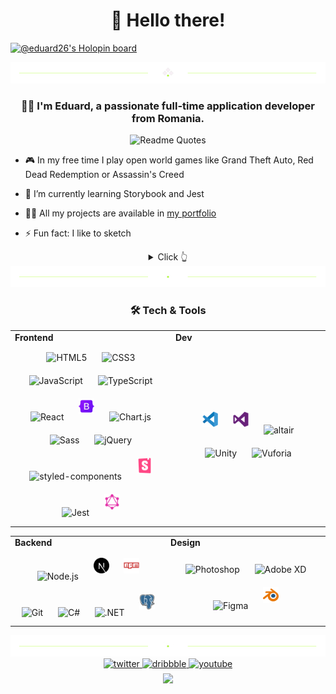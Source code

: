 <h1 align="center">👋 Hello there!</h1>

[![@eduard26's Holopin board](https://holopin.io/api/user/board?user=eduard26)](https://holopin.io/@eduard26)

<div align="center">
  <img src="https://github.com/eduardconstantin/eduardconstantin/blob/main/divider1.png" alt="divider"/>
</div> 

### <div align="center">👨‍💻 I'm Eduard, a passionate  full-time application developer from Romania.</div>  

<div align="center">
  <img src="https://quotes-github-readme.vercel.app/api?type=horizontal&theme=dracula" alt="Readme Quotes"/>
</div> 

- 🎮 In my free time I play open world games like Grand Theft Auto, Red Dead Redemption or Assassin's Creed  

- 🌱 I’m currently learning Storybook and Jest  
  
- 👨‍💻 All my projects are available in [my portfolio](https://eduardconstantin.github.io)  
  
- ⚡ Fun fact: I like to sketch  

<details align="center">
  <summary>Click 👆</summary>
  <pre>
    <h1 align="center">🤷‍♂️</h1>
    <div align="center"><img src="https://readme-jokes.vercel.app/api?hideBorder&theme=dracula" alt="Jokes Card"/></div>
  </pre>
</details>

<div align="center">
  <img src="https://github.com/eduardconstantin/eduardconstantin/blob/main/divider2.png" alt="divider"/>
</div> 

<h3 align="center">🛠️ Tech & Tools</h3>

<div align="center" style="witdh:100%"> 
  <table>
    <tr>
      <td valign="center" width="100px"><b>Frontend<b></td>
      <td valign="center" width="100px"><b>Dev<b></td>
    </tr>
    <tr>
      <td valign="center" align="center" width="300px">
        <img style="margin: 10px" src="https://www.vectorlogo.zone/logos/w3_html5/w3_html5-icon.svg" alt="HTML5" height="25" />
        <img style="margin: 10px" src="https://www.vectorlogo.zone/logos/w3_css/w3_css-icon.svg" alt="CSS3" height="25" /> 
        <img style="margin: 10px" src="https://profilinator.rishav.dev/skills-assets/javascript-original.svg" alt="JavaScript" height="25" />  
        <img style="margin: 10px" src="https://www.vectorlogo.zone/logos/typescriptlang/typescriptlang-icon.svg" alt="TypeScript" height="25" /> 
        <img style="margin: 10px" src="https://www.vectorlogo.zone/logos/reactjs/reactjs-icon.svg" alt="React" height="25" />  
        <img style="margin: 10px" src="https://github.com/devicons/devicon/blob/master/icons/bootstrap/bootstrap-original.svg" alt="Bootstrap" height="25" />  
        <img style="margin: 10px" src="https://profilinator.rishav.dev/skills-assets/logo-title.svg" alt="Chart.js" height="25" />  
        <img style="margin: 10px" src="https://www.vectorlogo.zone/logos/sass-lang/sass-lang-icon.svg" alt="Sass" height="25" />  
        <img style="margin: 10px" src="https://profilinator.rishav.dev/skills-assets/jquery.png" alt="jQuery" height="25" />  
        <img style="margin: 10px" src="https://styled-components.com/logo.png" alt="styled-components" height="25" /> 
        <img style="margin: 10px" src="https://github.com/devicons/devicon/blob/master/icons/storybook/storybook-original.svg" alt="storybook" height="25" /> 
        <img style="margin: 10px" src="https://www.vectorlogo.zone/logos/jestjsio/jestjsio-icon.svg" alt="Jest" height="25" />
        <img style="margin: 10px" src="https://github.com/devicons/devicon/blob/master/icons/graphql/graphql-plain.svg" alt="GraphQL" height="25" />
      </td>
      <td valign="center" align="center" width="300px">
        <img style="margin: 10px" src="https://github.com/devicons/devicon/blob/master/icons/vscode/vscode-original.svg" alt="vscode" height="25" />
        <img style="margin: 10px" src="https://github.com/devicons/devicon/blob/master/icons/visualstudio/visualstudio-plain.svg" alt="vs" height="25" />
        <img style="margin: 10px" src="https://github.com/altair-graphql/altair/raw/master/packages/altair-app/src/assets/img/altair_logo_128.png" alt="altair" height="25" />
        <img style="margin: 10px" src="https://deva90sapmc8w.cloudfront.net/unity-logo.svg" alt="Unity" height="25" />
        <img style="margin: 10px" src="https://www.ptc.com/-/media/Images/new-org/icons/Nav/vuforia-icon-logo-1.svg" alt="Vuforia" height="25" /> 
      </td>
    </tr>
  </table>
  
 <table>
    <tr>
      <td valign="center" width="100px"><b>Backend<b></td>
      <td valign="center" width="100px"><b>Design<b></td>
    </tr>
    <tr>
      <td valign="center" align="center" width="300px">
        <img style="margin: 10px" src="https://www.vectorlogo.zone/logos/nodejs/nodejs-icon.svg" alt="Node.js" height="25" /> 
        <img style="margin: 10px" src="https://github.com/devicons/devicon/blob/master/icons/nextjs/nextjs-original.svg" alt="Next.js" height="25" /> 
        <img style="margin: 10px" src="https://github.com/devicons/devicon/blob/master/icons/npm/npm-original-wordmark.svg" alt="NPM" height="25" />
        <img style="margin: 10px" src="https://profilinator.rishav.dev/skills-assets/git-scm-icon.svg" alt="Git" height="25" />  
        <img style="margin: 10px" src="https://profilinator.rishav.dev/skills-assets/csharp-original.svg" alt="C#" height="25" />  
        <img style="margin: 10px" src="https://www.vectorlogo.zone/logos/dotnet/dotnet-icon.svg" alt=".NET" height="25" />  
        <img style="margin: 10px" src="https://github.com/devicons/devicon/blob/master/icons/postgresql/postgresql-original.svg" alt="PostgreSQL" height="25" />
     </td>
     <td valign="center" align="center" width="300px">
        <img style="margin: 10px" src="https://profilinator.rishav.dev/skills-assets/photoshop-plain.svg" alt="Photoshop" height="25" />  
        <img style="margin: 10px" src="https://profilinator.rishav.dev/skills-assets/adobexd.png" alt="Adobe XD" height="25" /> 
        <img style="margin: 10px" src="https://profilinator.rishav.dev/skills-assets/figma-icon.svg" alt="Figma" height="25" /> 
        <img style="margin: 10px" src="https://github.com/devicons/devicon/blob/master/icons/blender/blender-original.svg" alt="Blender" height="25" />  
      </td>
    </tr>
  </table>
</div>

<div align="center">
  <img src="https://github.com/eduardconstantin/eduardconstantin/blob/main/divider2.png" alt="divider"/>
</div> 

<div align="center">
  <a href="https://twitter.com/_Eduard26" target="_blank">
    <img src=https://img.shields.io/badge/twitter-%2300acee.svg?&style=for-the-badge&logo=twitter&logoColor=white alt=twitter style="margin-bottom: 5px;" />
  </a>
  <a href="https://dribbble.com/Eduard26" target="_blank">
    <img src=https://img.shields.io/badge/dribbble-%23E45285.svg?&style=for-the-badge&logo=dribbble&logoColor=white alt=dribbble style="margin-bottom: 5px;" />
  </a>
  <a href="https://www.youtube.com/channel/UC8sXMbniXCSDrbbLXev4nsQ" target="_blank">
    <img src=https://img.shields.io/badge/youtube-%23EE4831.svg?&style=for-the-badge&logo=youtube&logoColor=white alt=youtube style="margin-bottom: 5px;" />
  </a>  
</div> 

<div align="center">
  <img src="https://komarev.com/ghpvc/?username=eduardconstantin&&style=flat-square" align="center" />
</div> 
